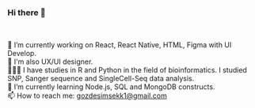 ### Hi there 👋

 <br/>
 
🔭 I’m currently working on React, React Native, HTML, Figma with UI Develop. <br/>
🎨 I'm also UX/UI designer. <br/>
👩🏽‍💻 I have studies in R and Python in the field of bioinformatics. I studied SNP, Sanger sequence and SingleCell-Seq data analysis. <br/>
🌱 I’m currently learning Node.js, SQL and MongoDB constructs. <br/>
📫 How to reach me: gozdesimsekk1@gmail.com <br/>



